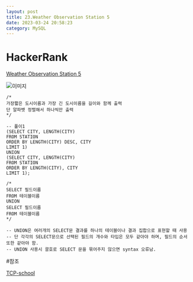 ```yaml
---
layout: post
title: 23.Weather Observation Station 5
date: 2023-03-24 20:58:23 
category: MySQL
---
```


# HackerRank 
[Weather Observation Station 5](https://www.hackerrank.com/challenges/weather-observation-station-5/problem)    

![이미지](https://s3.amazonaws.com/hr-challenge-images/9336/1449345840-5f0a551030-Station.jpg)  

```MySQL
/*
가장짧은 도시이름과 가장 긴 도시이름을 길이와 함께 출력
단 알파벳 정렬해서 하나씩만 출력
*/

-- 풀이1
(SELECT CITY, LENGTH(CITY)
FROM STATION
ORDER BY LENGTH(CITY) DESC, CITY
LIMIT 1)
UNION
(SELECT CITY, LENGTH(CITY)
FROM STATION
ORDER BY LENGTH(CITY), CITY
LIMIT 1);

/*
SELECT 필드이름
FROM 테이블이름
UNION
SELECT 필드이름
FROM 테이블이름
*/

-- UNION은 여러개의 SELECT문 결과를 하나의 테이블이나 결과 집합으로 표현할 때 사용 
-- 단 각각의 SELECT문으로 선택된 필드의 개수와 타입은 모두 같아야 하며, 필드의 순서 또한 같아야 함. 
-- UNION 사용시 괄호로 SELECT 문을 묶어주지 않으면 syntax 오류남.

``` 
#참조

[TCP-school](http://www.tcpschool.com/mysql/mysql_multipleTable_union)